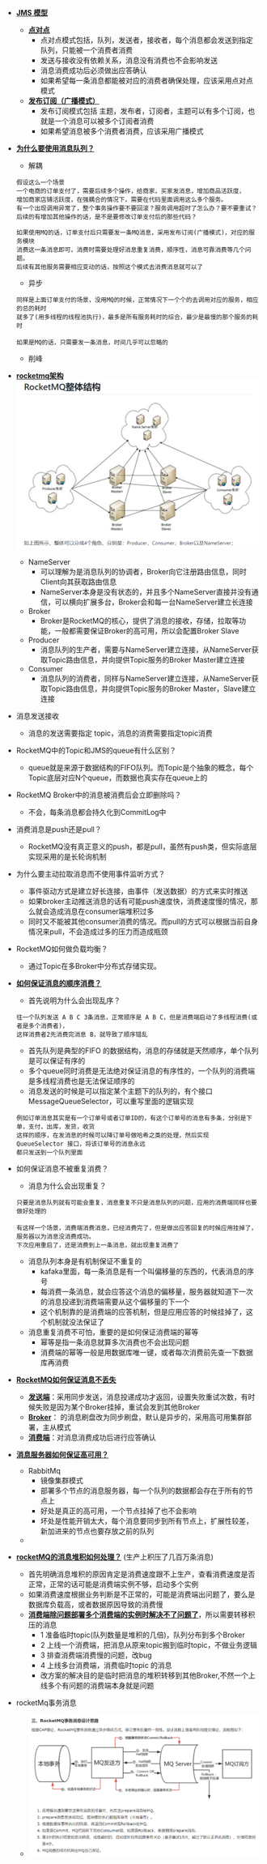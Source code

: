 - **[JMS 模型]()**
    - **[点对点]()**
        - 点对点模式包括，队列，发送者，接收者，每个消息都会发送到指定队列，只能被一个消费者消费
        - 发送与接收没有依赖关系，消息没有消费也不会影响发送
        - 消息消费成功后必须做出应答确认
        - 如果希望每一条消息都能被对应的消费者确保处理，应该采用点对点模式
    - **[发布订阅（广播模式）]()**
        - 发布订阅模式包括 主题，发布者，订阅者，主题可以有多个订阅，也就是一个消息可以被多个订阅者消费
        - 如果希望消息被多个消费者消费，应该采用广播模式
        
- **[为什么要使用消息队列？]()**
    - 解耦
    ```
    假设这么一个场景
    一个电商的订单支付了，需要后续多个操作，给商家，买家发消息，增加商品活跃度，
    增加商家店铺活跃度，在强耦合的情况下，需要在代码里面调用这么多个服务。
    有一个出现调用异常了，整个事务操作要不要回滚？服务调用超时了怎么办？要不要重试？
    后续的有增加其他操作的话，是不是要修改订单支付后的那些代码？
    ```
    ```
    如果使用MQ的话，订单支付后只需要发一条MQ消息，采用发布订阅(广播模式)，对应的服务模块
    消费这一条消息即可，消费时需要处理好消息重复消费，顺序性，消息可靠消费等几个问题。
    后续有其他服务需要相应变动的话，按照这个模式去消费消息就可以了
    ```
    - 异步
    ```
    同样是上面订单支付的场景，没用MQ的时候，正常情况下一个个的去调用对应的服务，相应的总的耗时
    就多了(用多线程的线程池执行)，最多是所有服务耗时的综合，最少是最慢的那个服务的耗时
    
    如果是MQ的话，只需要发一条消息，时间几乎可以忽略的
    ```
    - 削峰

- **[rocketmq架构]()**
![rocketmq](https://github.com/caesar-empereur/read-book/blob/master/photo/rocketmq.png)

    - NameServer
        - 可以理解为是消息队列的协调者，Broker向它注册路由信息，同时Client向其获取路由信息
        - NameServer本身是没有状态的，并且多个NameServer直接并没有通信，可以横向扩展多台，Broker会和每一台NameServer建立长连接
    - Broker
        - Broker是RocketMQ的核心，提供了消息的接收，存储，拉取等功能，一般都需要保证Broker的高可用，所以会配置Broker Slave
    - Producer
        - 消息队列的生产者，需要与NameServer建立连接，从NameServer获取Topic路由信息，并向提供Topic服务的Broker Master建立连接
    - Consumer
        - 消息队列的消费者，同样与NameServer建立连接，从NameServer获取Topic路由信息，并向提供Topic服务的Broker Master，Slave建立连接

- 消息发送接收
    - 消息的发送需要指定 topic，消息的消费需要指定topic消费
- RocketMQ中的Topic和JMS的queue有什么区别？
    - queue就是来源于数据结构的FIFO队列。而Topic是个抽象的概念，每个Topic底层对应N个queue，而数据也真实存在queue上的
- RocketMQ Broker中的消息被消费后会立即删除吗？
    - 不会，每条消息都会持久化到CommitLog中
- 消费消息是push还是pull？
    - RocketMQ没有真正意义的push，都是pull，虽然有push类，但实际底层实现采用的是长轮询机制
- 为什么要主动拉取消息而不使用事件监听方式？
    - 事件驱动方式是建立好长连接，由事件（发送数据）的方式来实时推送
    - 如果broker主动推送消息的话有可能push速度快，消费速度慢的情况，那么就会造成消息在consumer端堆积过多
    - 同时又不能被其他consumer消费的情况。而pull的方式可以根据当前自身情况来pull，不会造成过多的压力而造成瓶颈
- RocketMQ如何做负载均衡？
    - 通过Topic在多Broker中分布式存储实现。
- **[如何保证消息的顺序消费？]()**
    - 首先说明为什么会出现乱序？
    ```
    往一个队列发送 A B C 3条消息，正常顺序是 A B C，但是消费端启动了多线程消费(或者是多个消费者)，
    这样消费者2先消费完消息 B，就导致了顺序错乱
    ```
    - 首先队列是典型的FIFO 的数据结构，消息的存储就是天然顺序，单个队列是可以保证有序的
    - 多个queue同时消费是无法绝对保证消息的有序性的，一个队列的消费端是多线程消费也是无法保证顺序的
    - 消息发送的时候是可以指定某个主题下的队列的，有个接口MessageQueueSelector，可以重写里面的逻辑实现
    ```
    例如订单消息其实是有一个订单号或者订单ID的，有这个订单号的消息有多条，分别是下单，支付，出库，发货，收货
    这样的顺序，在发消息的时候可以降订单号做哈希之类的处理，然后实现 QueueSelector 接口，将该订单号的消息永远
    都只发送到一个队列里面
    ```
    
- 如何保证消息不被重复消费？
    - 消息为什么会出现重复？
    ```
    只要是消息队列就有可能会重复，消息重复不只是消息队列的问题，应用的消费端同样也要做好处理的
    
    有这样一个场景，消费端消费消息，已经消费完了，但是做出应答回复的时候应用挂掉了，服务器以为消息没消费成功。
    下次应用重启了，还是消费到上一条消息，就出现重复消费了
    ```
    - 消息队列本身是有机制保证不重复的
        - kafaka里面，每一条消息是有一个叫偏移量的东西的，代表消息的序号
        - 每消费一条消息，就会应答这个消息的偏移量，服务器就知道下一次的消息投递到消费端需要从这个偏移量的下一个
        - 这个机制靠的是消费端的应答机制，但是应用应答的时候挂掉了，这个机制就没法保证了
    - 消息重复消费不可怕，重要的是如何保证消费端的幂等
        - 幂等是指一条消息就算多次消费也不会出现问题
        - 消费端的幂等一般是用数据库唯一键，或者每次消费前先查一下数据库再消费

- **[RocketMQ如何保证消息不丢失]()**
    - **[发送端]()**：采用同步发送，消息投递成功才返回，设置失败重试次数，有时候失败是因为某个Broker挂掉，重试会发到其他Broker
    - **[Broker]()**： 的消息刷盘改为同步刷盘，默认是异步的，采用高可用集群部署，主从模式
    - **[消费端]()**：对消息消费成功后进行应答确认
- **[消息服务器如何保证高可用？]()**
    - RabbitMq
        - 镜像集群模式
        - 部署多个节点的消息服务器，每一个队列的数据都会存在于所有的节点上
        - 好处是真正的高可用，一个节点挂掉了也不会影响
        - 坏处是性能开销太大，每个消息要同步到所有节点上，扩展性较差，新加进来的节点也要存放之前的队列
    - 
- **[rocketMQ的消息堆积如何处理？]()** (生产上积压了几百万条消息)
    - 首先明确消息堆积的原因肯定是消费速度跟不上生产，查看消费速度是否正常，正常的话可能是消费端实例不够，启动多个实例
    - 如果消费速度根据业务判断是不正常的，可能是消费端出问题了，要么是数据库负载高，或者数据原因导致的消费慢
    - **[消费端除问题部署多个消费端的实例时解决不了问题了]()**，所以需要转移积压的消息
        - 1 准备临时topic(队列数量是堆积的几倍)，队列分布到多个Broker
        - 2 上线一个消费端，把消息从原来topic搬到临时topic，不做业务逻辑
        - 3 排查消费端消费慢的问题，改bug
        - 4 上线多台消费端，消费临时topic 的消息
        - 改方案的解决目的是临时把消息的堆积转移到其他Broker,不然一个上线多个有问题的消费端本身就是问题
- rocketMq事务消息
    - ![rocketmq事务消息](https://github.com/caesar-empereur/read-book/blob/master/photo/rocketmq事务消息.png)

